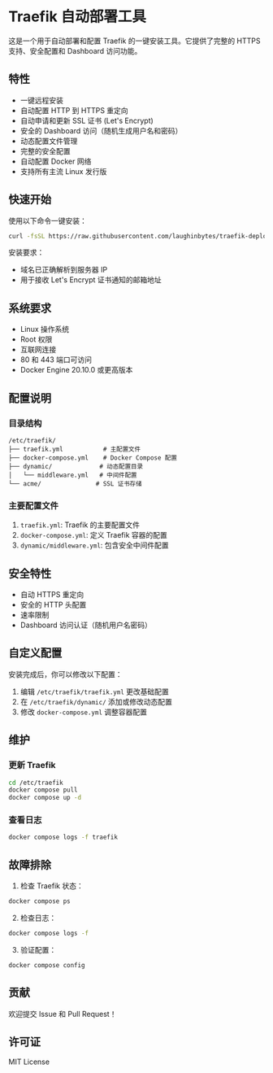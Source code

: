 # Traefik 自动部署工具

这是一个用于自动部署和配置 Traefik 的一键安装工具。它提供了完整的 HTTPS 支持、安全配置和 Dashboard 访问功能。

## 特性

- 一键远程安装
- 自动配置 HTTP 到 HTTPS 重定向
- 自动申请和更新 SSL 证书 (Let's Encrypt)
- 安全的 Dashboard 访问（随机生成用户名和密码）
- 动态配置文件管理
- 完整的安全配置
- 自动配置 Docker 网络
- 支持所有主流 Linux 发行版

## 快速开始

使用以下命令一键安装：

```bash
curl -fsSL https://raw.githubusercontent.com/laughinbytes/traefik-deploy/main/install.sh | sudo bash -s -- --email your.email@example.com --domain traefik.example.com
```

安装要求：
- 域名已正确解析到服务器 IP
- 用于接收 Let's Encrypt 证书通知的邮箱地址

## 系统要求

- Linux 操作系统
- Root 权限
- 互联网连接
- 80 和 443 端口可访问
- Docker Engine 20.10.0 或更高版本

## 配置说明

### 目录结构

```
/etc/traefik/
├── traefik.yml           # 主配置文件
├── docker-compose.yml    # Docker Compose 配置
├── dynamic/             # 动态配置目录
│   └── middleware.yml   # 中间件配置
└── acme/               # SSL 证书存储
```

### 主要配置文件

1. `traefik.yml`: Traefik 的主要配置文件
2. `docker-compose.yml`: 定义 Traefik 容器的配置
3. `dynamic/middleware.yml`: 包含安全中间件配置

## 安全特性

- 自动 HTTPS 重定向
- 安全的 HTTP 头配置
- 速率限制
- Dashboard 访问认证（随机用户名密码）

## 自定义配置

安装完成后，你可以修改以下配置：

1. 编辑 `/etc/traefik/traefik.yml` 更改基础配置
2. 在 `/etc/traefik/dynamic/` 添加或修改动态配置
3. 修改 `docker-compose.yml` 调整容器配置

## 维护

### 更新 Traefik

```bash
cd /etc/traefik
docker compose pull
docker compose up -d
```

### 查看日志

```bash
docker compose logs -f traefik
```

## 故障排除

1. 检查 Traefik 状态：
```bash
docker compose ps
```

2. 检查日志：
```bash
docker compose logs -f
```

3. 验证配置：
```bash
docker compose config
```

## 贡献

欢迎提交 Issue 和 Pull Request！

## 许可证

MIT License
